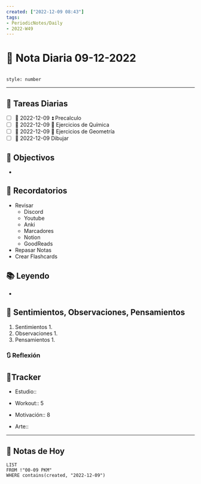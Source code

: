 ```yaml
---
created: ["2022-12-09 08:43"]
tags:
- PeriodicNotes/Daily
- 2022-W49
---
```


# 📅 Nota Diaria 09-12-2022
```toc

style: number

```

---
## 🔷 Tareas Diarias
- [ ] 📅 2022-12-09 ⏫ Precalculo
- [ ] 📅 2022-12-09 🔼 Ejercicios de Química
- [ ] 📅 2022-12-09 🔼 Ejercicios de Geometría
- [ ] 📅 2022-12-09 Dibujar

## 🎯 Objectivos
- 
## 📕 Recordatorios
- Revisar
	- Discord
	- Youtube
	- Anki
	- Marcadores
	- Notion
	- GoodReads
- Repasar Notas
- Crear Flashcards

## 📚 Leyendo
- 
## 💬 Sentimientos, Observaciones, Pensamientos 
1. Sentimientos
	1. 
2. Observaciones
	1. 
3. Pensamientos
	1. 
### 🔃 Reflexión

## 🔷Tracker

- Estudio::

- Workout:: 5

- Motivación:: 8

- Arte::
---

## 📅 Notas de Hoy
```dataview
LIST 
FROM !"00-09 PKM" 
WHERE contains(created, "2022-12-09")
```